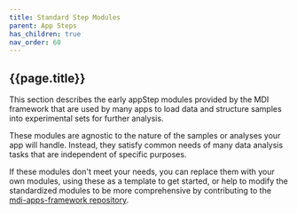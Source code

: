 ```yaml
---
title: Standard Step Modules
parent: App Steps
has_children: true
nav_order: 60
---
```


## {{page.title}}

This section describes the early appStep modules provided 
by the MDI framework that are
used by many apps to load data and structure samples
into experimental sets for further analysis.

These modules are agnostic to the nature of the samples
or analyses your app will handle. Instead, they satisfy
common needs of many data analysis tasks that are independent
of specific purposes.

If these modules don't meet your needs, you can
replace them with your own modules, using these as a 
template to get started, or help to modify the
standardized modules to be more comprehensive by contributing
to the [mdi-apps-framework repository](https://github.com/MiDataInt/mdi-apps-framework).
